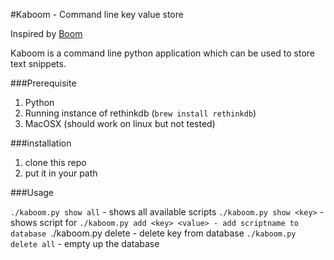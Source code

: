 #Kaboom - Command line key value store

Inspired by [Boom](http://zachholman.com/boom/)

Kaboom is a command line python application which can be used to store text snippets.

###Prerequisite

1. Python
2. Running instance of rethinkdb (`brew install rethinkdb`)
3. MacOSX (should work on linux but not tested)

###installation

1. clone this repo
2. put it in your path

###Usage

`./kaboom.py show all` - shows all available scripts
`./kaboom.py show <key>` - shows script for <script-name>
`./kaboom.py add <key> <value> - add scriptname to database
`./kaboom.py delete <key> - delete key from database
`./kaboom.py delete all` - empty up the database





